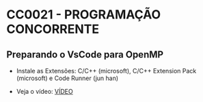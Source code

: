 # CC0021 - PROGRAMAÇÃO CONCORRENTE

## Preparando o VsCode para OpenMP

* Instale as Extensões: C/C++ (microsoft), C/C++ Extension Pack (microsoft) e Code Runner (jun han)

* Veja o vídeo: [VÍDEO](https://youtu.be/X_rZSvw4LBc)

